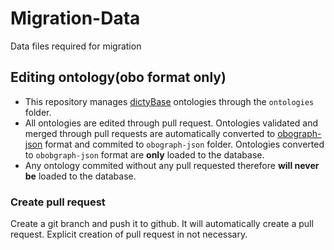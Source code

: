 Migration-Data 
==============
Data files required for migration

## Editing ontology(obo format only)
+ This repository manages [dictyBase](https://dictycr.org) ontologies through
  the `ontologies` folder.
+ All ontologies are edited through pull request. Ontologies validated and
  merged through pull requests are automatically converted to
  [obograph-json](https://github.com/geneontology/obographs) format and
  commited to `obograph-json` folder. Ontologies converted to `obobgraph-json`
  format are __only__ loaded to the database. 
+ Any ontology commited without any pull requested therefore __will never be__
  loaded to the database. 
### Create pull request
Create a git branch and push it to github. It will automatically create a pull
request.  Explicit creation of pull request in not necessary.


